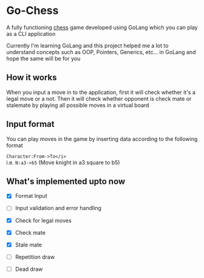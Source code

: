 # Go-Chess
A fully functioning [chess](https://en.wikipedia.org/wiki/Chess) game developed using GoLang which you can play as a CLI application

Currently I'm learning GoLang and this project helped me a lot to understand concepts such as OOP, Pointers, Generics, etc... in GoLang and hope the same will be for you

## How it works
When you input a move in to the application, first it will check whether it's a legal move or a not. Then it will check whether opponent is check mate or stalemate by playing all possible moves in a virtual board

## Input format
You can play moves in the game by inserting data according to the following format

`Character:From->To</i>` <br />
i.e. `N:a3->b5` (Move knight in a3 square to b5)

## What's implemented upto now

 - [x] Format Input
 - [ ] Input validation and error handling
 - [x] Check for legal moves
 - [x] Check mate
 - [x] Stale mate
 - [ ] Repetition draw
 - [ ] Dead draw

